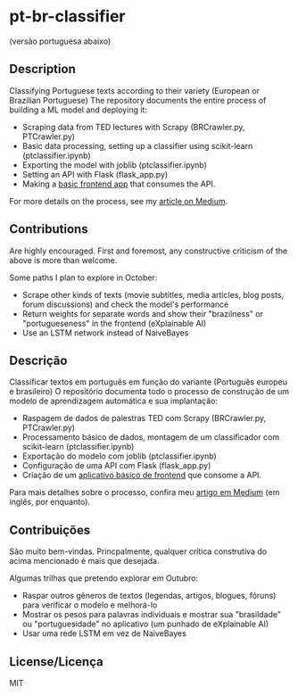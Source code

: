 # pt-br-classifier

(versão portuguesa abaixo)

## Description
Classifying Portuguese texts according to their variety (European or Brazilian Portuguese) 
The repository documents the entire process of building a ML model and deploying it:
- Scraping data from TED lectures with Scrapy (BRCrawler.py, PTCrawler.py)
- Basic data processing, setting up a classifier using scikit-learn (ptclassifier.ipynb)
- Exporting the model with joblib (ptclassifier.ipynb)
- Setting an API with Flask (flask_app.py)
- Making a <a href="http://marekcichy.alwaysdata.net/" target="_blank">basic frontend app</a> that consumes the API.

For more details on the process, see my <a href="https://medium.com/@marekkcichy/nlp-basics-hands-on-a-portuguese-dialect-classifier-deployed-online-in-3-steps-53a8b3b88ea9">article on Medium</a>. 

## Contributions
Are highly encouraged. First and foremost, any constructive criticism of the above is more than welcome.

Some paths I plan to explore in October:
- Scrape other kinds of texts (movie subtitles, media articles, blog posts, forum discussions) and check the model's performance
- Return weights for separate words and show their "brazilness" or "portugueseness" in the frontend (eXplainable AI)
- Use an LSTM network instead of NaiveBayes

## Descrição
Classificar textos em português em função do variante (Português europeu e brasileiro) 
O repositório documenta todo o processo de construção de um modelo de aprendizagem automática e sua implantação:
- Raspagem de dados de palestras TED com Scrapy (BRCrawler.py, PTCrawler.py)
- Processamento básico de dados, montagem de um classificador com scikit-learn (ptclassifier.ipynb)
- Exportação do modelo com joblib (ptclassifier.ipynb)
- Configuração de uma API com Flask (flask_app.py)
- Criação de um <a href="http://marekcichy.alwaysdata.net/" target="_blank">aplicativo básico de frontend</a> que consome a API.

Para mais detalhes sobre o processo, confira meu <a href="https://medium.com/@marekkcichy/nlp-basics-hands-on-a-portuguese-dialect-classifier-deployed-online-in-3-steps-53a8b3b88ea9">artigo em Medium</a> (em inglês, por enquanto).

## Contribuições
São muito bem-vindas. Princpalmente, qualquer crítica construtiva do acima mencionado é mais que desejada.

Algumas trilhas que pretendo explorar em Outubro:
- Raspar outros gêneros de textos (legendas, artigos, blogues, fóruns) para verificar o modelo e melhorá-lo
- Mostrar os pesos para palavras individuais e mostrar sua "brasildade" ou "portuguesidade" no aplicativo (um punhado de eXplainable AI)
- Usar uma rede LSTM em vez de NaiveBayes

## License/Licença
MIT
